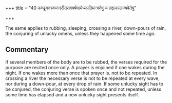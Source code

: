 +++
title = "40 कण्डूयनस्वप्ननदीतराववर्षणामेध्यप्रतिमन्त्रणेषु च तद्वत्कालाव्यवेतेषु"

+++

The same applies to rubbing, sleeping, crossing a river, down-pours of rain, the conjuring of unlucky omens, unless they happened some time ago.

## Commentary

If several members of the body are to be rubbed, the verses required for the purpose are recited once only. A prayer is enjoined if one wakes during the night. If one wakes more than once that prayer is. not to be repeated. In crossing a river the necessary verse is not to be repeated at every wave, nor during a down-pour, at every drop of rain. If some unlucky sight has to be conjured, the conjuring verse is spoken once and not repeated, unless some time has elapsed and a new unlucky sight presents itself.


